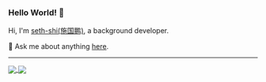 
### Hello World! 👋

Hi, I'm [seth-shi(施国鹏)](https://github.com/seth-shi), a background developer.

💬 Ask me about anything [here](https://github.com/seth-shi/seth-shi/issues).

****

<a href="https://github.com/anuraghazra/github-readme-stats">
  <img align="center" src="https://github-readme-stats.vercel.app/api?username=seth-shi&show_icons=true&hide=[%22contribs%22]&hide_title=true&count_private=true&title_color=355c7d&text_color=3f72af&bg_color=f9f7f7&icon_color=3282b8" />
</a>
<a href="https://github.com/anuraghazra/github-readme-stats">
  <img align="center" src="https://github-readme-stats.vercel.app/api/top-langs/?username=seth-shi&&hide=javascript,html&layout=compact" />
</a>
